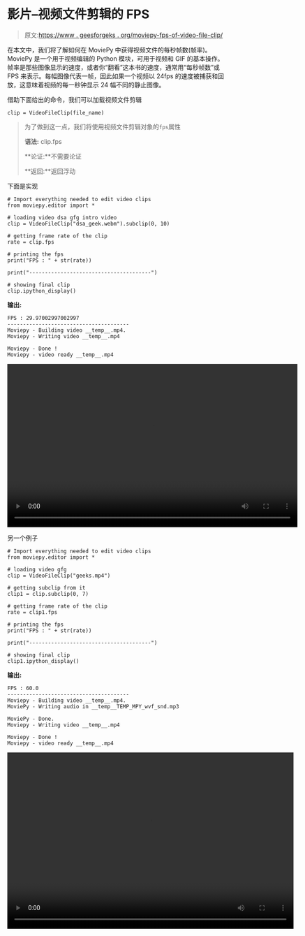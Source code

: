 # 影片–视频文件剪辑的 FPS

> 原文:[https://www . geesforgeks . org/moviepy-fps-of-video-file-clip/](https://www.geeksforgeeks.org/moviepy-fps-of-video-file-clip/)

在本文中，我们将了解如何在 MoviePy 中获得视频文件的每秒帧数(帧率)。MoviePy 是一个用于视频编辑的 Python 模块，可用于视频和 GIF 的基本操作。帧率是那些图像显示的速度，或者你“翻看”这本书的速度，通常用“每秒帧数”或 FPS 来表示。每幅图像代表一帧，因此如果一个视频以 24fps 的速度被捕获和回放，这意味着视频的每一秒钟显示 24 幅不同的静止图像。

借助下面给出的命令，我们可以加载视频文件剪辑

```
clip = VideoFileClip(file_name)
```

> 为了做到这一点，我们将使用视频文件剪辑对象的`fps`属性
> 
> **语法:** clip.fps
> 
> **论证:**不需要论证
> 
> **返回:**返回浮动

下面是实现

```
# Import everything needed to edit video clips
from moviepy.editor import *

# loading video dsa gfg intro video 
clip = VideoFileClip("dsa_geek.webm").subclip(0, 10)

# getting frame rate of the clip
rate = clip.fps

# printing the fps
print("FPS : " + str(rate))

print("---------------------------------------")

# showing final clip
clip.ipython_display()
```

**输出:**

```
FPS : 29.97002997002997
---------------------------------------
Moviepy - Building video __temp__.mp4.
Moviepy - Writing video __temp__.mp4

Moviepy - Done !
Moviepy - video ready __temp__.mp4
```

<video class="wp-video-shortcode" id="video-457243-1" width="665" height="374" preload="metadata" controls=""><source type="video/mp4" src="https://media.geeksforgeeks.org/wp-content/uploads/20200722013754/119.mp4?_=1">[https://media.geeksforgeeks.org/wp-content/uploads/20200722013754/119.mp4](https://media.geeksforgeeks.org/wp-content/uploads/20200722013754/119.mp4)</video>

另一个例子

```
# Import everything needed to edit video clips
from moviepy.editor import *

# loading video gfg
clip = VideoFileClip("geeks.mp4")

# getting subclip from it
clip1 = clip.subclip(0, 7)

# getting frame rate of the clip
rate = clip1.fps

# printing the fps
print("FPS : " + str(rate))

print("---------------------------------------")

# showing final clip
clip1.ipython_display()
```

**输出:**

```
FPS : 60.0
---------------------------------------
Moviepy - Building video __temp__.mp4.
MoviePy - Writing audio in __temp__TEMP_MPY_wvf_snd.mp3

MoviePy - Done.
Moviepy - Writing video __temp__.mp4

Moviepy - Done !
Moviepy - video ready __temp__.mp4
```

<video class="wp-video-shortcode" id="video-457243-2" width="656" height="404" preload="metadata" controls=""><source type="video/mp4" src="https://media.geeksforgeeks.org/wp-content/uploads/20200722013838/212.mp4?_=2">[https://media.geeksforgeeks.org/wp-content/uploads/20200722013838/212.mp4](https://media.geeksforgeeks.org/wp-content/uploads/20200722013838/212.mp4)</video>